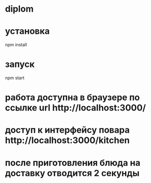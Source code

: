 # diplom
# установка 
npm install
# запуск
npm start
# работа доступна в браузере по ссылке url http://localhost:3000/
# доступ к интерфейсу повара http://localhost:3000/kitchen
# после приготовления блюда на доставку отводится 2 секунды
